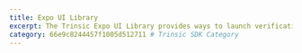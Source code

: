 ```yaml
---
title: Expo UI Library
excerpt: The Trinsic Expo UI Library provides ways to launch verification sessions directly from your Expo application.
category: 66e9c8244457f1005d512711 # Trinsic SDK Category
---
```

